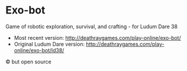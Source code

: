# Exo-bot
Game of robotic exploration, survival, and crafting - for Ludum Dare 38

* Most recent version: http://deathraygames.com/play-online/exo-bot/
* Original Ludum Dare version: http://deathraygames.com/play-online/exo-bot/ld38/

&copy; but open source
